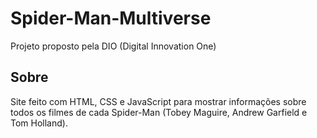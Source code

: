 # Spider-Man-Multiverse
Projeto proposto pela DIO (Digital Innovation One)

## Sobre
Site feito com HTML, CSS e JavaScript para mostrar informações sobre todos os filmes de cada Spider-Man (Tobey Maguire, Andrew Garfield e Tom Holland).
